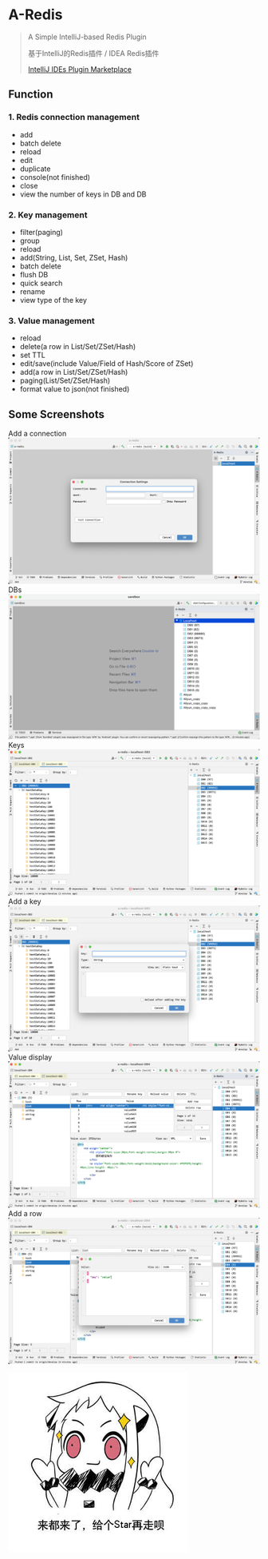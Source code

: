# A-Redis
> A Simple IntelliJ-based Redis Plugin
> 
> 基于IntelliJ的Redis插件 / IDEA Redis插件
> 
> [IntelliJ IDEs Plugin Marketplace](https://plugins.jetbrains.com/plugin/17595-redis-helper)


## Function
### 1. Redis connection management
  - add
  - batch delete
  - reload
  - edit
  - duplicate
  - console(not finished)
  - close
  - view the number of keys in DB and DB

### 2. Key management
  - filter(paging)
  - group
  - reload
  - add(String, List, Set, ZSet, Hash)
  - batch delete
  - flush DB
  - quick search
  - rename
  - view type of the key

### 3. Value management
  - reload
  - delete(a row in List/Set/ZSet/Hash)
  - set TTL
  - edit/save(include Value/Field of Hash/Score of ZSet)
  - add(a row in List/Set/ZSet/Hash)
  - paging(List/Set/ZSet/Hash)
  - format value to json(not finished)

## Some Screenshots
Add a connection
![new-connection](./img/new-connection.png)
DBs
![dbs](./img/dbs.png)
Keys
![keys](./img/keys.png)
Add a key
![add-a-key](./img/add-a-key.png)
Value display
![value-display](./img/value-display.png)
Add a row
![add-row](./img/add-row.png)

![star](./img/star.jpg)
